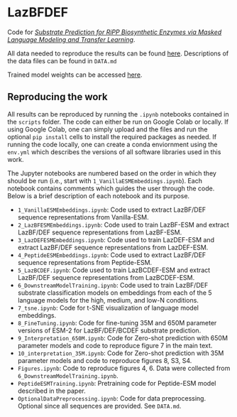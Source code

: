 # LazBFDEF
Code for [*Substrate Prediction for RiPP Biosynthetic Enzymes via Masked Language Modeling and Transfer Learning*](https://arxiv.org/abs/2402.15181).

<!--Trained model weights can be accessed [here](https://drive.google.com/drive/folders/104klsza_oNzCbj3UOgczbsuUQ1VAy9K0?usp=drive_link).-->

All data needed to reproduce the results can be found [here](https://drive.google.com/drive/folders/1hDGo4JQDic0i8sRVqtTpIuD0PtE0TsXH?usp=drive_link). Descriptions of the data files can be found in `DATA.md`

Trained model weights can be accessed [here](https://huggingface.co/jjoecclark).

## Reproducing the work

All results can be reproduced by running the `.ipynb` notebooks contained in the `scripts` folder. The code can either be run on Google Colab or locally. If using Google Colab, one can simply upload and the files and run the optional `pip install` cells to install the required packages as needed. If running the code locally, one can create a conda enviornment using the `env.yml` which describes the versions of all software libraries used in this work.

The Jupyter notebooks are numbered based on the order in which they should be run (i.e., start with `1_VanillaESMEmbeddings.ipynb`). Each notebook contains comments which guides the user through the code. Below is a brief description of each notebook and its purpose.

- `1_VanillaESMEmbeddings.ipynb`: Code used to extract LazBF/DEF sequence representations from Vanilla-ESM.
- `2_LazBFESMEmbeddings.ipynb`: Code used to train LazBF-ESM and extract LazBF/DEF sequence representations from LazBF-ESM.
- `3_LazDEFESMEmbeddings.ipynb`: Code used to train LazDEF-ESM and extract LazBF/DEF sequence representations from LazDEF-ESM.
- `4_PeptideESMEmbeddings.ipynb`: Code used to extract LazBF/DEF sequence representations from Peptide-ESM.
- `5_LazBCDEF.ipynb`: Code used to train LazBCDEF-ESM and extract LazBF/DEF sequence representations from LazBCDEF-ESM.
- `6_DownstreamModelTraining.ipynb`: Code used to train LazBF/DEF substrate classification models on embeddings from each of the 5 language models for the high, medium, and low-N conditions.
- `7_tsne.ipynb`: Code for t-SNE visualization of language model embeddings.
- `8_FineTuning.ipynb`: Code for fine-tuning 35M and 650M parameter versions of ESM-2 for LazBF/DEF/BCDEF substrate prediction.
- `9_Interpretation_650M.ipynb`: Code for Zero-shot prediction with 650M parameter models and code to reproduce figure 7 in the main text.
- `10_interpretation_35M.ipynb`: Code for Zero-shot prediction with 35M parameter models and code to reproduce figures 8, S3, S4.
- `Figures.ipynb`: Code to reproduce figures 4, 6. Data were collected from `6_DownstreamModelTraining.ipynb`.
- `PeptideESMTraining.ipynb`: Pretraining code for Peptide-ESM model described in the paper.
- `OptionalDataPreprocessing.ipynb`: Code for data preprocessing. Optional since all sequences are provided. See `DATA.md`.

